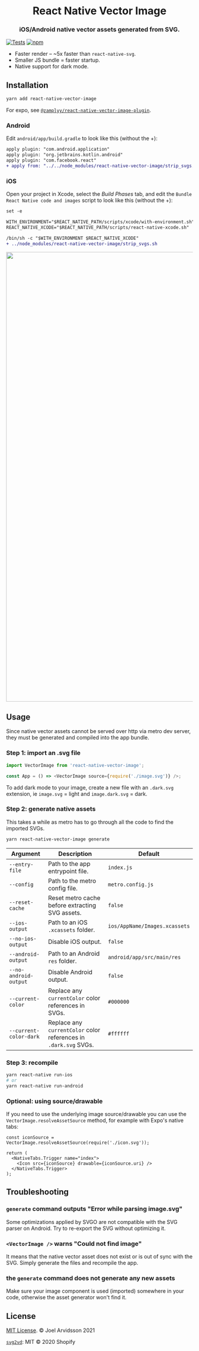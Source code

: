 <p align="center">
  <h1 align="center">React Native Vector Image</h1>
  <h3 align="center">iOS/Android native vector assets generated from SVG.</h3>
</p>

[![Tests](https://github.com/oblador/react-native-vector-image/actions/workflows/tests.yml/badge.svg)](https://github.com/oblador/react-native-vector-image/actions/workflows/tests.yml) [![npm](https://img.shields.io/npm/v/react-native-vector-image.svg)](https://npmjs.com/package/react-native-vector-image)

- Faster render – ~5x faster than `react-native-svg`.
- Smaller JS bundle = faster startup.
- Native support for dark mode.

## Installation

```sh
yarn add react-native-vector-image
```

For expo, see [`@zamplyy/react-native-vector-image-plugin`](https://github.com/zamplyy/react-native-vector-image-plugin).

### Android

Edit `android/app/build.gradle` to look like this (without the +):

```diff
apply plugin: "com.android.application"
apply plugin: "org.jetbrains.kotlin.android"
apply plugin: "com.facebook.react"
+ apply from: "../../node_modules/react-native-vector-image/strip_svgs.gradle"
```

### iOS

Open your project in Xcode, select the _Build Phases_ tab, and edit the `Bundle React Native code and images` script to look like this (without the +):

```diff
set -e

WITH_ENVIRONMENT="$REACT_NATIVE_PATH/scripts/xcode/with-environment.sh"
REACT_NATIVE_XCODE="$REACT_NATIVE_PATH/scripts/react-native-xcode.sh"

/bin/sh -c "$WITH_ENVIRONMENT $REACT_NATIVE_XCODE"
+ ../node_modules/react-native-vector-image/strip_svgs.sh
```

<img width="1212" alt="" src="https://user-images.githubusercontent.com/378279/115999935-544c0600-a5ee-11eb-9c59-6fb50e434ed0.png">

## Usage

Since native vector assets cannot be served over http via metro dev server, they must be generated and compiled into the app bundle.

### Step 1: import an .svg file

```js
import VectorImage from 'react-native-vector-image';

const App = () => <VectorImage source={require('./image.svg')} />;
```

To add dark mode to your image, create a new file with an `.dark.svg` extension, ie `image.svg` = light and `image.dark.svg` = dark.

### Step 2: generate native assets

This takes a while as metro has to go through all the code to find the imported SVGs.

```sh
yarn react-native-vector-image generate
```

| Argument               | Description                                                      | Default                       |
| ---------------------- | ---------------------------------------------------------------- | ----------------------------- |
| `--entry-file`         | Path to the app entrypoint file.                                 | `index.js`                    |
| `--config`             | Path to the metro config file.                                   | `metro.config.js`             |
| `--reset-cache`        | Reset metro cache before extracting SVG assets.                  | `false`                       |
| `--ios-output`         | Path to an iOS `.xcassets` folder.                               | `ios/AppName/Images.xcassets` |
| `--no-ios-output`      | Disable iOS output.                                              | `false`                       |
| `--android-output`     | Path to an Android `res` folder.                                 | `android/app/src/main/res`    |
| `--no-android-output`  | Disable Android output.                                          | `false`                       |
| `--current-color`      | Replace any `currentColor` color references in SVGs.             | `#000000`                     |
| `--current-color-dark` | Replace any `currentColor` color references in `.dark.svg` SVGs. | `#ffffff`                     |

### Step 3: recompile

```sh
yarn react-native run-ios
# or
yarn react-native run-android
```

### Optional: using source/drawable

If you need to use the underlying image source/drawable you can use the `VectorImage.resolveAssetSource` method, for example with Expo's native tabs:

```tsx
const iconSource = VectorImage.resolveAssetSource(require('./icon.svg'));

return (
  <NativeTabs.Trigger name="index">
    <Icon src={iconSource} drawable={iconSource.uri} />
  </NativeTabs.Trigger>
);
```

## Troubleshooting

### `generate` command outputs "Error while parsing image.svg"

Some optimizations applied by SVGO are not compatible with the SVG parser on Android. Try to re-export the SVG without optimizing it.

### `<VectorImage />` warns "Could not find image"

It means that the native vector asset does not exist or is out of sync with the SVG. Simply generate the files and recompile the app.

### the `generate` command does not generate any new assets

Make sure your image component is used (imported) somewhere in your code, otherwise the asset generator won't find it.

## License

[MIT License](http://opensource.org/licenses/mit-license.html). © Joel Arvidsson 2021

[`svg2vd`](https://github.com/Shopify/svg2vd): MIT © 2020 Shopify
